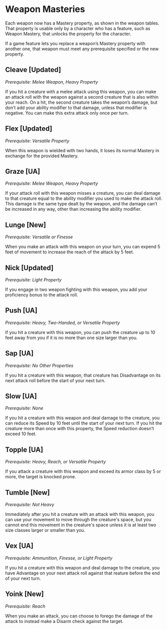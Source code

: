 # Weapon Masteries

Each weapon now has a Mastery property, as shown in the weapon tables. That property is usable only by a character who has a feature, such as Weapon Mastery, that unlocks the property for the character.

If a game feature lets you replace a weapon’s Mastery property with another one, that weapon must meet any prerequisite specified  or the new property.

## Cleave [Updated]

_Prerequisite: Melee Weapon, Heavy Property_

If you hit a creature with a melee attack using this weapon, you can make an attack roll with the weapon against a second creature that is also within your reach. On a hit, the second creature takes the weapon’s damage, but don’t add your ability modifier to that damage, unless that modifier is negative. You can make this extra attack only once per turn.

## Flex [Updated]

_Prerequisite: Versatile Property_

When this weapon is wielded with two hands, it loses its normal Mastery in exchange for the provided Mastery.

## Graze [UA]

_Prerequisite: Melee Weapon, Heavy Property_

If your attack roll with this weapon misses a creature, you can deal damage to that creature equal to the ability modifier you used to make the attack roll. This damage is the same type dealt by the weapon, and the damage can’t be  increased in any way, other than  increasing the ability modifier.

## Lunge [New]

_Prerequisite: Versatile or Finesse_

When you make an attack with this weapon on your turn, you can expend 5 feet of movement to increase the reach of the attack by 5 feet.

## Nick [Updated]

_Prerequisite: Light Property_

If you engage in two weapon fighting with this weapon, you add your proficiency bonus to the attack roll.

## Push [UA]

_Prerequisite: Heavy, Two-Handed, or Versatile Property_

If you hit a creature with this weapon, you can push the creature up to 10 feet away from you if it is no more than one size larger than you.

## Sap [UA]

_Prerequisite: No Other Properties_

If you hit a creature with this weapon, that creature has Disadvantage on its next attack roll before the start of your next turn.

## Slow [UA]

_Prerequisite: None_

If you hit a creature with this weapon and deal damage to the creature, you can reduce its Speed by 10 feet until the start of your next turn. If you hit the creature more than once with this property, the Speed reduction doesn’t exceed 10 feet.

## Topple [UA]

_Prerequisite: Heavy, Reach, or Versatile Property_

If you attack a creature with this weapon and exceed its armor class by 5 or more, the target is knocked prone.

## Tumble [New]

_Prerequisite: Not Heavy_

Immediately after you hit a creature with an attack with this weapon, you can use your movement to move through the creature's space, but you cannot end this movement in the creature's space unless it is at least two size classes larger or smaller than you.

## Vex [UA]

_Prerequisite: Ammunition, Finesse, or Light Property_

If you hit a creature with this weapon and deal damage to the creature, you have Advantage on your next attack roll against that  reature before the end of your next turn.

## Yoink [New]

_Prerequisite: Reach_

When you make an attack, you can choose to forego the damage of the attack to instead make a Disarm check against the target.
